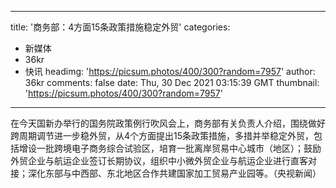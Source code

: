 
---
title: '商务部：4方面15条政策措施稳定外贸'
categories: 
 - 新媒体
 - 36kr
 - 快讯
headimg: 'https://picsum.photos/400/300?random=7957'
author: 36kr
comments: false
date: Thu, 30 Dec 2021 03:15:39 GMT
thumbnail: 'https://picsum.photos/400/300?random=7957'
---

<div>   
在今天国新办举行的国务院政策例行吹风会上，商务部有关负责人介绍，围绕做好跨周期调节进一步稳外贸，从4个方面提出15条政策措施，多措并举稳定外贸，包括增设一批跨境电子商务综合试验区，培育一批离岸贸易中心城市（地区）；鼓励外贸企业与航运企业签订长期协议，组织中小微外贸企业与航运企业进行直客对接；深化东部与中西部、东北地区合作共建国家加工贸易产业园等。（央视新闻）  
</div>
            